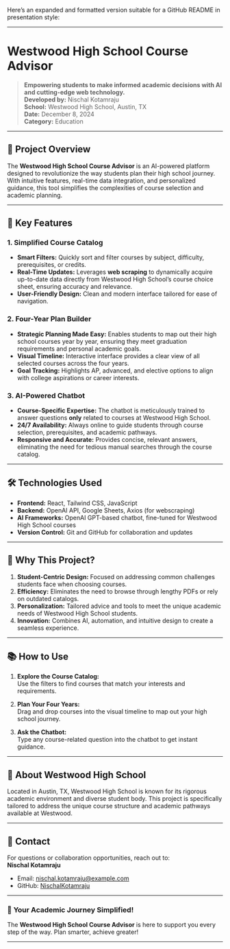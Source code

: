 Here’s an expanded and formatted version suitable for a GitHub README in presentation style:

---

# **Westwood High School Course Advisor**

> **Empowering students to make informed academic decisions with AI and cutting-edge web technology.**  
> **Developed by:** Nischal Kotamraju  
> **School:** Westwood High School, Austin, TX  
> **Date:** December 8, 2024  
> **Category:** Education  

---

## 🌟 **Project Overview**

The **Westwood High School Course Advisor** is an AI-powered platform designed to revolutionize the way students plan their high school journey. With intuitive features, real-time data integration, and personalized guidance, this tool simplifies the complexities of course selection and academic planning.  

---

## 🔑 **Key Features**

### 1. **Simplified Course Catalog**
- **Smart Filters:** Quickly sort and filter courses by subject, difficulty, prerequisites, or credits.  
- **Real-Time Updates:** Leverages **web scraping** to dynamically acquire up-to-date data directly from Westwood High School’s course choice sheet, ensuring accuracy and relevance.  
- **User-Friendly Design:** Clean and modern interface tailored for ease of navigation.  

### 2. **Four-Year Plan Builder**
- **Strategic Planning Made Easy:** Enables students to map out their high school courses year by year, ensuring they meet graduation requirements and personal academic goals.  
- **Visual Timeline:** Interactive interface provides a clear view of all selected courses across the four years.  
- **Goal Tracking:** Highlights AP, advanced, and elective options to align with college aspirations or career interests.  

### 3. **AI-Powered Chatbot**
- **Course-Specific Expertise:** The chatbot is meticulously trained to answer questions **only** related to courses at Westwood High School.  
- **24/7 Availability:** Always online to guide students through course selection, prerequisites, and academic pathways.  
- **Responsive and Accurate:** Provides concise, relevant answers, eliminating the need for tedious manual searches through the course catalog.  

---

## 🛠 **Technologies Used**

- **Frontend:** React, Tailwind CSS, JavaScript
- **Backend:** OpenAI API, Google Sheets, Axios (for webscraping)
- **AI Frameworks:** OpenAI GPT-based chatbot, fine-tuned for Westwood High School courses  
- **Version Control:** Git and GitHub for collaboration and updates  

---

## 🎯 **Why This Project?**

1. **Student-Centric Design:** Focused on addressing common challenges students face when choosing courses.  
2. **Efficiency:** Eliminates the need to browse through lengthy PDFs or rely on outdated catalogs.  
3. **Personalization:** Tailored advice and tools to meet the unique academic needs of Westwood High School students.  
4. **Innovation:** Combines AI, automation, and intuitive design to create a seamless experience.  

---

## 📚 **How to Use**

1. **Explore the Course Catalog:**  
   Use the filters to find courses that match your interests and requirements.  

2. **Plan Your Four Years:**  
   Drag and drop courses into the visual timeline to map out your high school journey.  

3. **Ask the Chatbot:**  
   Type any course-related question into the chatbot to get instant guidance.  

---

## 🏫 **About Westwood High School**
Located in Austin, TX, Westwood High School is known for its rigorous academic environment and diverse student body. This project is specifically tailored to address the unique course structure and academic pathways available at Westwood.

---

## 📧 **Contact**
For questions or collaboration opportunities, reach out to:  
**Nischal Kotamraju**  
- Email: [nischal.kotamraju@example.com](mailto:nischal.kotamraju@example.com)  
- GitHub: [NischalKotamraju](https://github.com/NischalKotamraju)

---

### 🙌 **Your Academic Journey Simplified!**  
The **Westwood High School Course Advisor** is here to support you every step of the way. Plan smarter, achieve greater!

--- 

